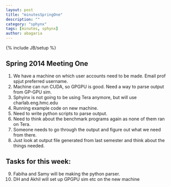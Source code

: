 ```yaml
---
layout: post
title: "minutesSpringOne"
description: ""
category: "sphynx"
tags: [minutes, sphynx]
author: abagaria
---
```

{% include JB/setup %}

Spring 2014 Meeting One
------------------------

1. We have a machine on which user accounts need to be made. Email prof spjut preferred username.
2. Machine can run CUDA, so GPGPU is good. Need a way to parse output from GP-GPU sim. 
3. Sphyinx is not going to be using Tera anymore, but will use charlab.eng.hmc.edu
4. Running example code on new machine. 
5. Need to write python scripts to parse output. 
6. Need to think about the benchmark programs again as none of them ran on Tera.
7. Someone needs to go through the output and figure out what we need from there.
8. Just look at output file generated from last semester and think about the things needed.

Tasks for this week:
---------------------
9. Fabiha and Samy will be making the python parser. 
10. DH and Akhil will set up GPGPU sim etc on the new machine 

